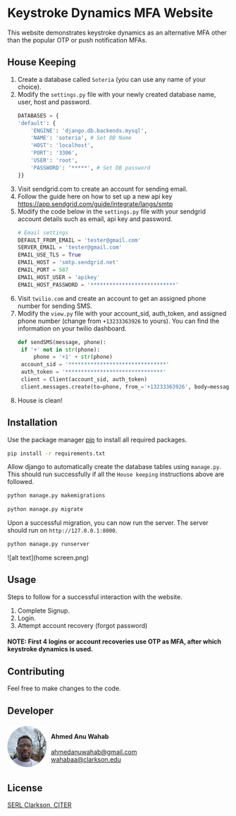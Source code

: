 # Keystroke Dynamics MFA Website

This website demonstrates keystroke dynamics as an alternative MFA other than the popular OTP or push notification MFAs.

## House Keeping
1. Create a database called `Soteria` (you can use any name of your choice).
2. Modify the `settings.py` file with your newly created database name, user, host and password.
    ```python
    DATABASES = {
    'default': {
        'ENGINE': 'django.db.backends.mysql',
        'NAME': 'soteria', # Set DB Name
        'HOST': 'localhost',
        'PORT': '3306',
        'USER': 'root',
        'PASSWORD': '*****', # Set DB password
    }}
    ```
3. Visit sendgrid.com to create an account for sending email.
4. Follow the guide here on how to set up a new api key https://app.sendgrid.com/guide/integrate/langs/smtp
5. Modify the code below in the `settings.py` file with your sendgrid account details such as email, api key and password.
    ```python
    # Email settings
    DEFAULT_FROM_EMAIL = 'tester@gmail.com'
    SERVER_EMAIL = 'tester@gmail.com'
    EMAIL_USE_TLS = True
    EMAIL_HOST = 'smtp.sendgrid.net'
    EMAIL_PORT = 587
    EMAIL_HOST_USER = 'apikey'
    EMAIL_HOST_PASSWORD = '***************************'
    ```
6. Visit `twilio.com` and create an account to get an assigned phone number for sending SMS. 
7. Modify the `view.py` file with your account_sid, auth_token, and assigned phone number (change from `+13233363926` to yours). You can find the information on your twilio dashboard.
   ```python
   def sendSMS(message, phone):
    if '+' not in str(phone):
        phone = '+1' + str(phone)
    account_sid = '*******************************'
    auth_token = '*******************************'
    client = Client(account_sid, auth_token)
    client.messages.create(to=phone, from_='+13233363926', body=message)
   ```
8. House is clean!

## Installation

Use the package manager [pip](https://pip.pypa.io/en/stable/) to install all required packages.

```bash
pip install -r requirements.txt
```

Allow django to automatically create the database tables using `manage.py`. This should run successfully if all the `House keeping` instructions above are followed.
```bash
python manage.py makemigrations
```

```bash
python manage.py migrate
```

Upon a successful migration, you can now run the server. The server should run on `http://127.0.0.1:8000`.
```bash
python manage.py runserver
```

![alt text](home screen.png)

## Usage
Steps to follow for a successful interaction with the website.
1. Complete Signup.
2. Login.
3. Attempt account recovery (forgot password)

#### NOTE: First 4 logins or account recoveries use OTP as MFA, after which keystroke dynamics is used.


## Contributing

Feel free to make changes to the code.

## Developer
<div style="display:flex;align-items:center;">
    <img src="img_1.png" align="left">
   <div style="margin-left:10px;margin-right:20px;">
   <h4> Ahmed Anu Wahab <br> </h4>

   [ahmedanuwahab@gmail.com](ahmedanuwahab@gmail.com) <br>
   [wahabaa@clarkson.edu](wahabaa@clarkson.edu)

   </div>
</div>



## License

[SERL Clarkson, CITER](https://choosealicense.com/licenses/mit/)